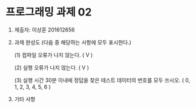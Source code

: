 # 프로그래밍 과제 02

1. 제출자:  이상훈 201612656

2. 과제 완성도 (다음 중 해당하는 사항에 모두 표시한다.)

	(1) 컴파일 오류가 나지 않는다. (  V  )
    
	(2) 실행 오류가 나지 않는다. (  V  )
    
	(3) 실행 시간 30분 이내에 정답을 찾은 테스트 데이터의 번호를 모두 쓰시오. ( 0, 1, 2, 3, 4, 5, 6 )
    
3. 기타 사항 


